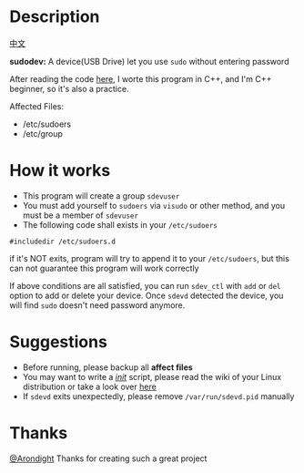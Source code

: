 # Description
[中文](./README.md)

**sudodev:** A device(USB Drive) let you use `sudo` without entering password

After reading the code [here](https://github.com/Arondight/sudodev), I worte this program in C++, and I'm C++ beginner, so it's also a practice.

Affected Files:
- /etc/sudoers
- /etc/group

# How it works
- This program will create a group `sdevuser`
- You must add yourself to `sudoers` via `visudo` or other method, and you must be a member of `sdevuser`
- The following code shall exists in your `/etc/sudoers`
```plain
#includedir /etc/sudoers.d
```
if it's NOT exits, program will try to append it to your `/etc/sudoers`, but this can not guarantee this program will work correctly

If above conditions are all satisfied, you can run `sdev_ctl` with `add` or `del` option to add or delete your device. Once `sdevd` detected the device, you will find `sudo` doesn't need password anymore.

# Suggestions
- Before running, please backup all **affect files**
- You may want to  write a *[init](https://en.wikipedia.org/wiki/Init)* script, please read the wiki of your Linux distribution or take a look over [here](https://github.com/Arondight/sudodev/tree/master/init)
- If `sdevd` exits unexpectedly, please remove `/var/run/sdevd.pid` manually

# Thanks
[@Arondight](https://github.com/Arondight) Thanks for creating such a great project
